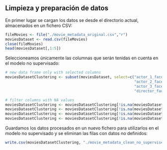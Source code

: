 Limpieza y preparación de datos
-------------------------------

En primer lugar se cargan los datos se desde el directorio actual, almacenados en un fichero CSV:

``` r
fileMovies <- file("./movie_metadata_original.csv","r") 
moviesDataset <- read.csv(fileMovies) 
close(fileMovies) 
head(moviesDataset[,1:5])
```

Seleccioneamos únicamente las columnas que serán tenidas en cuenta en el modelo no supervisado:

``` r
# new data frame only with selected columns
moviesDatasetClustering <- subset(moviesDataset, select=c("actor_1_facebook_likes", 
                                                          "actor_2_facebook_likes", 
                                                          "actor_3_facebook_likes",
                                                          "director_facebook_likes"))

# filter columns with NA values
moviesDatasetClustering <- moviesDatasetClustering[!is.na(moviesDatasetClustering[,1]),]
moviesDatasetClustering <- moviesDatasetClustering[!is.na(moviesDatasetClustering[,2]),]
moviesDatasetClustering <- moviesDatasetClustering[!is.na(moviesDatasetClustering[,3]),]
moviesDatasetClustering <- moviesDatasetClustering[!is.na(moviesDatasetClustering[,4]),]
```

Guardamos los datos procesados en un nuevo fichero para utilizarlos en el modelo no supervisado y se eliminan las filas con datos no definidos:

``` r
write.csv(moviesDatasetClustering, "./movie_metadata_clean_no_supervised.csv") 
```
